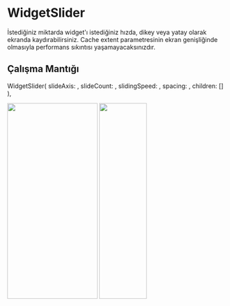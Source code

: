 # WidgetSlider
İstediğiniz miktarda widget'ı istediğiniz hızda, dikey veya yatay olarak ekranda kaydırabilirsiniz.
Cache extent parametresinin ekran genişliğinde olmasıyla performans sıkıntısı yaşamayacaksınızdır.

## Çalışma Mantığı

WidgetSlider(
            slideAxis: ,
            slideCount: ,
            slidingSpeed: ,
            spacing: ,
            children: []
          ),



<p float="left">
  <img src="https://user-images.githubusercontent.com/70351342/165073783-a63f2b0d-5f28-49bb-a1f3-40eeb310046e.png" width="207" height="448">
  <img src="https://user-images.githubusercontent.com/70351342/165073894-52fef303-bbb2-4e58-b1dc-4dfeb3522fc9.png" width="109" height="448">
</p>
